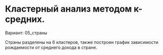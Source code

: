 # Кластерный анализ методом к-средних.

Вариант: 05_страны

Страны разделены на 6 кластеров, также построен график зависимости рождаемости от среднего дохода в стране.
